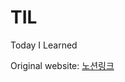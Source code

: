 # TIL
Today I Learned 

Original website: [노션링크](https://www.notion.so/fc21d5e0ee1049379f4cc64461f222a4?v=8476b44a990b4a90985299db2a7ca24f)
